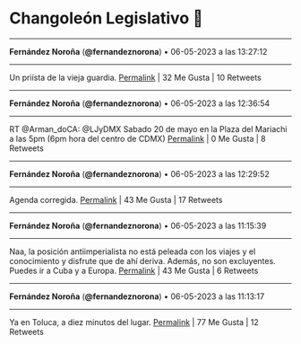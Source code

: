 # Changoleón Legislativo 🙈
*****
**Fernández Noroña** (**@fernandeznorona**) • 06-05-2023 a las 13:27:12
*****
Un priísta de la vieja guardia.
[Permalink](https://twitter.com/fernandeznorona/status/1654961031490224132) | 32 Me Gusta | 10 Retweets
*****
**Fernández Noroña** (**@fernandeznorona**) • 06-05-2023 a las 12:36:54
*****
RT @Arman_doCA: @LJyDMX Sabado 20 de mayo
 en la Plaza del Mariachi
a las 5pm (6pm hora del centro de CDMX)
[Permalink](https://twitter.com/fernandeznorona/status/1654948375131766784) | 0 Me Gusta | 8 Retweets
*****
**Fernández Noroña** (**@fernandeznorona**) • 06-05-2023 a las 12:29:52
*****
Agenda corregida.
[Permalink](https://twitter.com/fernandeznorona/status/1654946606033108993) | 43 Me Gusta | 17 Retweets
*****
**Fernández Noroña** (**@fernandeznorona**) • 06-05-2023 a las 11:15:39
*****
Naa, la posición antiimperialista no está peleada con los viajes y el conocimiento y disfrute que de ahí deriva. Además, no son excluyentes. Puedes ir a Cuba y a Europa.
[Permalink](https://twitter.com/fernandeznorona/status/1654927925320495105) | 43 Me Gusta | 6 Retweets
*****
**Fernández Noroña** (**@fernandeznorona**) • 06-05-2023 a las 11:13:17
*****
Ya en Toluca, a diez minutos del lugar.
[Permalink](https://twitter.com/fernandeznorona/status/1654927332447072256) | 77 Me Gusta | 12 Retweets